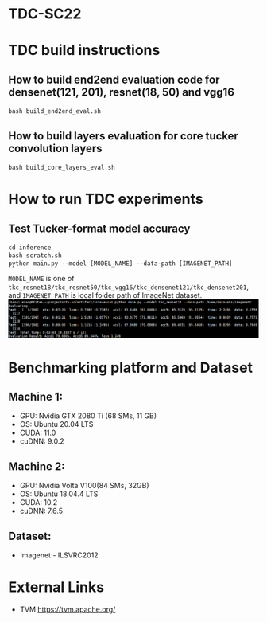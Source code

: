 # TDC-SC22
# TDC build instructions
## How to build end2end evaluation code for densenet(121, 201), resnet(18, 50) and vgg16
    bash build_end2end_eval.sh
## How to build layers evaluation for core tucker convolution layers
    bash build_core_layers_eval.sh

# How to run TDC experiments
## Test Tucker-format model accuracy
    cd inference
    bash scratch.sh
    python main.py --model [MODEL_NAME] --data-path [IMAGENET_PATH]
`MODEL_NAME` is one of `tkc_resnet18/tkc_resnet50/tkc_vgg16/tkc_densenet121/tkc_densenet201`, and `IMAGENET_PATH` is local folder path of ImageNet dataset.
![eval1](https://github.com/black-cat-sheriff/TDC-SC22/blob/master/images/model-eval.png)

# Benchmarking platform and Dataset 

## Machine 1: 
* GPU: Nvidia GTX 2080 Ti (68 SMs, 11 GB)
* OS:  Ubuntu 20.04 LTS
* CUDA: 11.0
* cuDNN: 9.0.2

## Machine 2: 
* GPU: Nvidia Volta V100(84 SMs, 32GB)
* OS:   Ubuntu 18.04.4 LTS
* CUDA: 10.2
* cuDNN: 7.6.5

## Dataset:
* Imagenet - ILSVRC2012

# External Links
* TVM https://tvm.apache.org/
